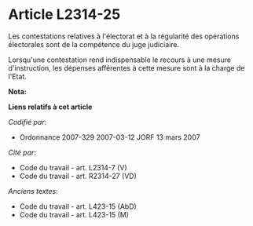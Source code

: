 # Article L2314-25

Les contestations relatives à l'électorat et à la régularité des opérations électorales sont de la compétence du juge
judiciaire.

Lorsqu'une contestation rend indispensable le recours à une mesure d'instruction, les dépenses afférentes à cette mesure sont
à la charge de l'Etat.

**Nota:**



**Liens relatifs à cet article**

_Codifié par_:

  - Ordonnance 2007-329 2007-03-12 JORF 13 mars 2007

_Cité par_:

  - Code du travail - art. L2314-7 (V)
  - Code du travail - art. R2314-27 (VD)

_Anciens textes_:

  - Code du travail - art. L423-15 (AbD)
  - Code du travail - art. L423-15 (M)
